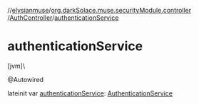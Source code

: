 //[elysianmuse](../../../index.md)/[org.darkSolace.muse.securityModule.controller](../index.md)
/[AuthController](index.md)/[authenticationService](authentication-service.md)

# authenticationService

[jvm]\

@Autowired

lateinit
var [authenticationService](authentication-service.md): [AuthenticationService](../../org.darkSolace.muse.securityModule.service/-authentication-service/index.md)
